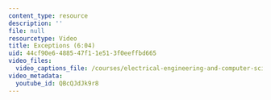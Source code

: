 ```yaml
---
content_type: resource
description: ''
file: null
resourcetype: Video
title: Exceptions (6:04)
uid: 44cf90e6-4885-47f1-1e51-3f0eeffbd665
video_files:
  video_captions_file: /courses/electrical-engineering-and-computer-science/6-004-computation-structures-spring-2017/c13/c13s2/c13s2v5/exceptions-6-04-/QBcQJdJk9r8.vtt
video_metadata:
  youtube_id: QBcQJdJk9r8
---
```

